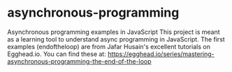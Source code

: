 # asynchronous-programming
Asynchronous programming examples in JavaScript
This project is meant as a learning tool to understand async programming in JavaScript. The first examples (endoftheloop) are from Jafar Husain's
excellent tutorials on Egghead.io. 
You can find these at: https://egghead.io/series/mastering-asynchronous-programming-the-end-of-the-loop
